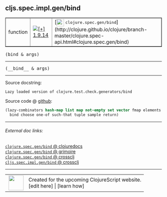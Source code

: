 ## cljs.spec.impl.gen/bind



 <table border="1">
<tr>
<td>function</td>
<td><a href="https://github.com/cljsinfo/cljs-api-docs/tree/1.9.14"><img valign="middle" alt="[+] 1.9.14" title="Added in 1.9.14" src="https://img.shields.io/badge/+-1.9.14-lightgrey.svg"></a> </td>
<td>
[<img height="24px" valign="middle" src="http://i.imgur.com/1GjPKvB.png"> <samp>clojure.spec.gen/bind</samp>](http://clojure.github.io/clojure/branch-master/clojure.spec-api.html#clojure.spec.gen/bind)
</td>
</tr>
</table>

<samp>(bind & args)</samp><br>

---

 <samp>
(__bind__ & args)<br>
</samp>

---





Source docstring:

```
Lazy loaded version of clojure.test.check.generators/bind
```


Source code @ [github]():

```clj
(lazy-combinators hash-map list map not-empty set vector fmap elements
  bind choose one-of such-that tuple sample return)
```

<!--
Repo - tag - source tree - lines:

 <pre>

</pre>

-->

---



###### External doc links:

[`clojure.spec.gen/bind` @ clojuredocs](http://clojuredocs.org/clojure.spec.gen/bind)<br>
[`clojure.spec.gen/bind` @ grimoire](http://conj.io/store/v1/org.clojure/clojure/1.7.0-beta3/clj/clojure.spec.gen/bind/)<br>
[`clojure.spec.gen/bind` @ crossclj](http://crossclj.info/fun/clojure.spec.gen/bind.html)<br>
[`cljs.spec.impl.gen/bind` @ crossclj](http://crossclj.info/fun/cljs.spec.impl.gen.cljs/bind.html)<br>

---

 <table>
<tr><td>
<img valign="middle" align="right" width="48px" src="http://i.imgur.com/Hi20huC.png">
</td><td>
Created for the upcoming ClojureScript website.<br>
[edit here] | [learn how]
</td></tr></table>

[edit here]:https://github.com/cljsinfo/cljs-api-docs/blob/master/cljsdoc/cljs.spec.impl.gen/bind.cljsdoc
[learn how]:https://github.com/cljsinfo/cljs-api-docs/wiki/cljsdoc-files

<!--

This information was too distracting to show to readers, but I'll leave it
commented here since it is helpful to:

- pretty-print the data used to generate this document
- and show how to retrieve that data



The API data for this symbol:

```clj
{:ns "cljs.spec.impl.gen",
 :name "bind",
 :signature ["[& args]"],
 :name-encode "bind",
 :history [["+" "1.9.14"]],
 :type "function",
 :clj-equiv {:full-name "clojure.spec.gen/bind",
             :url "http://clojure.github.io/clojure/branch-master/clojure.spec-api.html#clojure.spec.gen/bind"},
 :full-name-encode "cljs.spec.impl.gen/bind",
 :source {:code "(lazy-combinators hash-map list map not-empty set vector fmap elements\n  bind choose one-of such-that tuple sample return)",
          :title "Source code",
          :repo "clojurescript",
          :tag "r1.9.14",
          :filename "src/main/cljs/cljs/spec/impl/gen.cljs",
          :lines [69 70],
          :url "https://github.com/clojure/clojurescript/blob/r1.9.14/src/main/cljs/cljs/spec/impl/gen.cljs#L69-L70"},
 :usage ["(bind & args)"],
 :full-name "cljs.spec.impl.gen/bind",
 :docstring "Lazy loaded version of clojure.test.check.generators/bind",
 :cljsdoc-url "https://github.com/cljsinfo/cljs-api-docs/blob/master/cljsdoc/cljs.spec.impl.gen/bind.cljsdoc"}

```

Retrieve the API data for this symbol:

```clj
;; from Clojure REPL
(require '[clojure.edn :as edn])
(-> (slurp "https://raw.githubusercontent.com/cljsinfo/cljs-api-docs/catalog/cljs-api.edn")
    (edn/read-string)
    (get-in [:symbols "cljs.spec.impl.gen/bind"]))
```

-->
